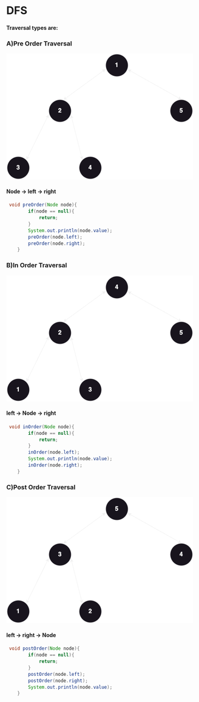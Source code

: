 # DFS
#### Traversal types are:
### A)Pre Order Traversal
![Example](../../assets/pre_order.png)
#### Node -> left -> right
```java
 void preOrder(Node node){
        if(node == null){
            return;
        }
        System.out.println(node.value);
        preOrder(node.left);
        preOrder(node.right);
    }
```

### B)In Order Traversal
![Example](../../assets/in_order.png)
#### left -> Node -> right
```java
 void inOrder(Node node){
        if(node == null){
            return;
        }       
        inOrder(node.left);
        System.out.println(node.value);
        inOrder(node.right);
    }
```



### C)Post Order Traversal
![Example](../../assets/post_order.png)
#### left -> right -> Node
```java
 void postOrder(Node node){
        if(node == null){
            return;
        }
        postOrder(node.left);
        postOrder(node.right);
        System.out.println(node.value);
    }
```